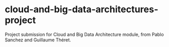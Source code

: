 # cloud-and-big-data-architectures-project
Project submission for Cloud and Big Data Architecture module, from Pablo Sanchez and Guillaume Théret.
